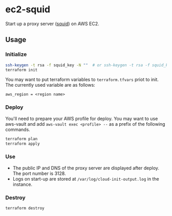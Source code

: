 # ec2-squid

Start up a proxy server ([squid](https://github.com/squid-cache/squid)) on AWS EC2.

## Usage

### Initialize

```bash
ssh-keygen -t rsa -f squid_key -N ""  # or ssh-keygen -t rsa -f squid_key -N '""' in PowerShell
terraform init
```

You may want to put terraform variables to `terraform.tfvars` priot to init. The currently used variable are as follows:

```
aws_region = <region name>
```

### Deploy

You'll need to prepare your AWS profile for deploy. You may want to use aws-vault and add `aws-vault exec <profile> --` as a prefix of the following commands.

```bash
terraform plan
terraform apply
```

### Use

- The public IP and DNS of the proxy server are displayed after deploy. The port number is 3128.
- Logs on start-up are stored at `/var/log/cloud-init-output.log` in the instance.

### Destroy

```bash
terraform destroy
```
